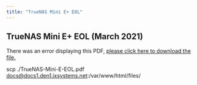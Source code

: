 ```yaml
---
title: "TrueNAS Mini E+ EOL"
---
```


## TrueNAS Mini E+ EOL (March 2021)

<object data="https://www.truenas.com/docs/files/TrueNAS-Mini-E+EOL.pdf" type="application/pdf" width="95%" height="1000">
  There was an error displaying this PDF, <a href="https://www.truenas.com/docs/files/TrueNAS-Mini-E+EOL.pdf">please click here to download the file.</a>
</object>


scp ./TrueNAS-Mini-E-EOL.pdf docs@docs1.den1.ixsystems.net:/var/www/html/files/
